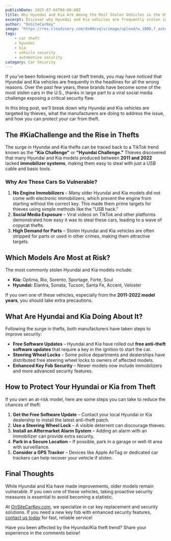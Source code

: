 ```yaml
---
publishDate: 2025-07-04T00:00:00Z
title: Why Hyundai and Kia Are Among the Most Stolen Vehicles in the USA
excerpt: Discover why Hyundai and Kia vehicles are frequently stolen in the U.S. and learn how to protect your car from theft.
author: "OnSiteCarKey"
image: "https://res.cloudinary.com/dx0dcvqlv/image/upload/w_1000,f_auto,ar_1:1,c_fill,g_auto,e_art:hokusai/v1751593288/hyundai_jwl6xb.jpg"
tags: 
    - car theft
    - hyundai
    - kia
    - vehicle security
    - automotive security
category: Car Security
---
```


If you've been following recent car theft trends, you may have noticed that Hyundai and Kia vehicles are frequently in the headlines for all the wrong reasons. Over the past few years, these brands have become some of the most stolen cars in the U.S., thanks in large part to a viral social media challenge exposing a critical security flaw.

In this blog post, we'll break down why Hyundai and Kia vehicles are targeted by thieves, what the manufacturers are doing to address the issue, and how you can protect your car from theft.

## The #KiaChallenge and the Rise in Thefts

The surge in Hyundai and Kia thefts can be traced back to a TikTok trend known as the **"Kia Challenge"** or **"Hyundai Challenge."** Thieves discovered that many Hyundai and Kia models produced between **2011 and 2022** lacked **immobilizer systems**, making them easy to steal with just a USB cable and basic tools.

### Why Are These Cars So Vulnerable?

1. **No Engine Immobilizers** – Many older Hyundai and Kia models did not come with electronic immobilizers, which prevent the engine from starting without the correct key. This made them prime targets for thieves using simple methods like the "USB hack."
2. **Social Media Exposure** – Viral videos on TikTok and other platforms demonstrated how easy it was to steal these cars, leading to a wave of copycat thefts.
3. **High Demand for Parts** – Stolen Hyundai and Kia vehicles are often stripped for parts or used in other crimes, making them attractive targets.

## Which Models Are Most at Risk?

The most commonly stolen Hyundai and Kia models include:

- **Kia:** Optima, Rio, Sorento, Sportage, Forte, Soul
- **Hyundai:** Elantra, Sonata, Tucson, Santa Fe, Accent, Veloster

If you own one of these vehicles, especially from the **2011-2022 model years**, you should take extra precautions.

## What Are Hyundai and Kia Doing About It?

Following the surge in thefts, both manufacturers have taken steps to improve security:

- **Free Software Updates** – Hyundai and Kia have rolled out **free anti-theft software updates** that require a key in the ignition to start the car.
- **Steering Wheel Locks** – Some police departments and dealerships have distributed free steering wheel locks to owners of affected models.
- **Enhanced Key Fob Security** – Newer models now include immobilizers and more advanced security features.

## How to Protect Your Hyundai or Kia from Theft

If you own an at-risk model, here are some steps you can take to reduce the chances of theft:

1. **Get the Free Software Update** – Contact your local Hyundai or Kia dealership to install the latest anti-theft patch.
2. **Use a Steering Wheel Lock** – A visible deterrent can discourage thieves.
3. **Install an Aftermarket Alarm System** – Adding an alarm with an immobilizer can provide extra security.
4. **Park in a Secure Location** – If possible, park in a garage or well-lit area with surveillance.
5. **Consider a GPS Tracker** – Devices like Apple AirTag or dedicated car trackers can help recover your vehicle if stolen.

## Final Thoughts

While Hyundai and Kia have made improvements, older models remain vulnerable. If you own one of these vehicles, taking proactive security measures is essential to avoid becoming a statistic.

At [OnSiteCarKey.com](https://onsitecarkey.com), we specialize in car key replacement and security solutions. If you need a new key fob with enhanced security features, [contact us today](/contact) for fast, reliable service!

Have you been affected by the Hyundai/Kia theft trend? Share your experience in the comments below!
